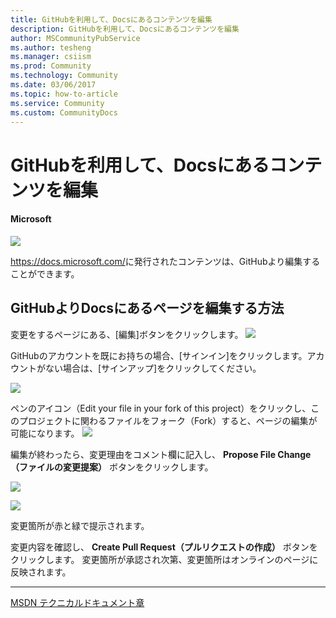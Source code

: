 ```yaml
---
title: GitHubを利用して、Docsにあるコンテンツを編集
description: GitHubを利用して、Docsにあるコンテンツを編集
author: MSCommunityPubService
ms.author: tesheng
ms.manager: csiism
ms.prod: Community
ms.technology: Community
ms.date: 03/06/2017
ms.topic: how-to-article
ms.service: Community
ms.custom: CommunityDocs
---
```


# GitHubを利用して、Docsにあるコンテンツを編集

#### Microsoft

![](./img/TA17030601/image1.png)

<https://docs.microsoft.com/>に発行されたコンテンツは、GitHubより編集することができます。

GitHubよりDocsにあるページを編集する方法
----------------------------------------

変更をするページにある、\[編集\]ボタンをクリックします。
![](./img/TA17030601/image2.png)

GitHubのアカウントを既にお持ちの場合、\[サインイン\]をクリックします。アカウントがない場合は、\[サインアップ\]をクリックしてください。

![](./img/TA17030601/image3.png)

ペンのアイコン（Edit your file in your fork of this project）をクリックし、このプロジェクトに関わるファイルをフォーク（Fork）すると、ページの編集が可能になります。
![](./img/TA17030601/image4.png)

編集が終わったら、変更理由をコメント欄に記入し、 **Propose File Change（ファイルの変更提案）** ボタンをクリックします。

![](./img/TA17030601/image5.png)

![](./img/TA17030601/image6.png)

変更箇所が赤と緑で提示されます。

変更内容を確認し、 **Create Pull Request（プルリクエストの作成）** ボタンをクリックします。
変更箇所が承認され次第、変更箇所はオンラインのページに反映されます。

  ----------------------------------------------------------------------------------------------
[MSDN テクニカルドキュメント章](http://aka.ms/MSDNJapan)

